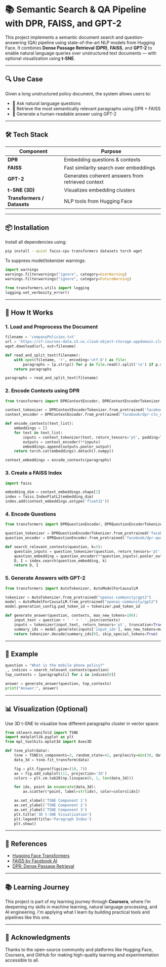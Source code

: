 # 📚 Semantic Search & QA Pipeline with DPR, FAISS, and GPT-2

This project implements a semantic document search and question-answering (QA) pipeline using state-of-the-art NLP models from Hugging Face. It combines **Dense Passage Retrieval (DPR)**, **FAISS**, and **GPT-2** to enable natural language queries over unstructured text documents — with optional visualization using **t-SNE**.

---
 
## 🔍 Use Case

Given a long unstructured policy document, the system allows users to:
- 🔎 Ask natural language questions  
- 🤖 Retrieve the most semantically relevant paragraphs using DPR + FAISS  
- 🧠 Generate a human-readable answer using GPT-2  

---

## 🛠️ Tech Stack

| Component        | Purpose |
|------------------|---------|
| **DPR** | Embedding questions & contexts |
| **FAISS** | Fast similarity search over embeddings |
| **GPT-2** | Generates coherent answers from retrieved context |
| **t-SNE (3D)** | Visualizes embedding clusters |
| **Transformers / Datasets** | NLP tools from Hugging Face |

---

## 📦 Installation

Install all dependencies using:

```bash
pip install --quiet faiss-cpu transformers datasets torch wget
```

To suppress model/tokenizer warnings:

```python
import warnings
warnings.filterwarnings("ignore", category=UserWarning)
warnings.filterwarnings("ignore", category=FutureWarning)

from transformers.utils import logging
logging.set_verbosity_error()
```

---

## 🚀 How It Works

### 1. Load and Preprocess the Document

```python
filename = 'companyPolicies.txt'
url = 'https://cf-courses-data.s3.us.cloud-object-storage.appdomain.cloud/6JDbUb_L3egv_eOkouY71A.txt'
wget.download(url, out=filename)

def read_and_split_text(filename):
    with open(filename, 'r', encoding='utf-8') as file:
        paragraphs = [p.strip() for p in file.read().split('\n') if p.strip()]
    return paragraphs

paragraphs = read_and_split_text(filename)
```

### 2. Encode Contexts using DPR

```python
from transformers import DPRContextEncoder, DPRContextEncoderTokenizer

context_tokenizer = DPRContextEncoderTokenizer.from_pretrained('facebook/dpr-ctx_encoder-single-nq-base')
context_encoder = DPRContextEncoder.from_pretrained('facebook/dpr-ctx_encoder-single-nq-base')

def encode_contexts(text_list):
    embeddings = []
    for text in text_list:
        inputs = context_tokenizer(text, return_tensors='pt', padding=True, truncation=True, max_length=256)
        outputs = context_encoder(**inputs)
        embeddings.append(outputs.pooler_output)
    return torch.cat(embeddings).detach().numpy()

context_embeddings = encode_contexts(paragraphs)
```

### 3. Create a FAISS Index

```python
import faiss

embedding_dim = context_embeddings.shape[1]
index = faiss.IndexFlatL2(embedding_dim)
index.add(context_embeddings.astype('float32'))
```

### 4. Encode Questions

```python
from transformers import DPRQuestionEncoder, DPRQuestionEncoderTokenizer

question_tokenizer = DPRQuestionEncoderTokenizer.from_pretrained('facebook/dpr-question_encoder-single-nq-base')
question_encoder = DPRQuestionEncoder.from_pretrained('facebook/dpr-question_encoder-single-nq-base')

def search_relevant_contexts(question, k=5):
    question_inputs = question_tokenizer(question, return_tensors='pt')
    question_embedding = question_encoder(**question_inputs).pooler_output.detach().numpy()
    D, I = index.search(question_embedding, k)
    return D, I
```

### 5. Generate Answers with GPT-2

```python
from transformers import AutoTokenizer, AutoModelForCausalLM

tokenizer = AutoTokenizer.from_pretrained("openai-community/gpt2")
model = AutoModelForCausalLM.from_pretrained("openai-community/gpt2")
model.generation_config.pad_token_id = tokenizer.pad_token_id

def generate_answer(question, contexts, max_new_tokens=100):
    input_text = question + ' ' + ' '.join(contexts)
    inputs = tokenizer(input_text, return_tensors='pt', truncation=True, max_length=1024)
    summary_ids = model.generate(inputs['input_ids'], max_new_tokens=max_new_tokens, num_beams=4, early_stopping=True)
    return tokenizer.decode(summary_ids[0], skip_special_tokens=True)
```

---

## 🧪 Example

```python
question = "What is the mobile phone policy?"
_, indices = search_relevant_contexts(question)
top_contexts = [paragraphs[i] for i in indices[0]]

answer = generate_answer(question, top_contexts)
print("Answer:", answer)
```

---

## 📊 Visualization (Optional)

Use 3D t-SNE to visualize how different paragraphs cluster in vector space:

```python
from sklearn.manifold import TSNE
import matplotlib.pyplot as plt
from mpl_toolkits.mplot3d import Axes3D

def tsne_plot(data):
    tsne = TSNE(n_components=3, random_state=42, perplexity=min(30, data.shape[0] - 1))
    data_3d = tsne.fit_transform(data)

    fig = plt.figure(figsize=(10, 7))
    ax = fig.add_subplot(111, projection='3d')
    colors = plt.cm.tab20(np.linspace(0, 1, len(data_3d)))

    for idx, point in enumerate(data_3d):
        ax.scatter(*point, label=str(idx), color=colors[idx])

    ax.set_xlabel('TSNE Component 1')
    ax.set_ylabel('TSNE Component 2')
    ax.set_zlabel('TSNE Component 3')
    plt.title('3D t-SNE Visualization')
    plt.legend(title='Paragraph Index')
    plt.show()
```

---

## 📘 References

- [Hugging Face Transformers](https://github.com/huggingface/transformers)
- [FAISS by Facebook AI](https://github.com/facebookresearch/faiss)
- [DPR: Dense Passage Retrieval](https://github.com/facebookresearch/DPR)

---

## 📚 Learning Journey

This project is part of my learning journey through **Coursera**, where I’m deepening my skills in machine learning, natural language processing, and AI engineering. I'm applying what I learn by building practical tools and pipelines like this one.

---

## 🤝 Acknowledgments

Thanks to the open-source community and platforms like Hugging Face, Coursera, and GitHub for making high-quality learning and experimentation accessible to all.
